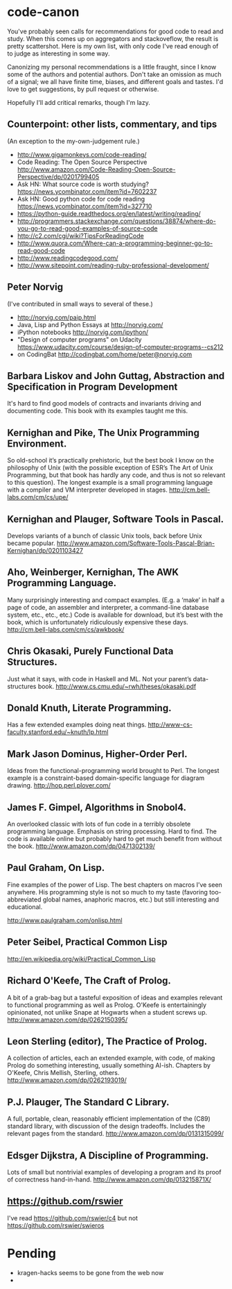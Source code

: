 # code-canon

You've probably seen calls for recommendations for good code to read
and study. When this comes up on aggregators and stackoveflow, the
result is pretty scattershot. Here is my own list, with only code I've
read enough of to judge as interesting in some way.

Canonizing my personal recommendations is a little fraught, since I
know some of the authors and potential authors. Don't take an omission
as much of a signal; we all have finite time, biases, and different
goals and tastes. I'd love to get suggestions, by pull request or
otherwise.

Hopefully I'll add critical remarks, though I'm lazy.

## Counterpoint: other lists, commentary, and tips

(An exception to the my-own-judgement rule.)

* http://www.gigamonkeys.com/code-reading/
* Code Reading: The Open Source Perspective http://www.amazon.com/Code-Reading-Open-Source-Perspective/dp/0201799405
* Ask HN: What source code is worth studying? https://news.ycombinator.com/item?id=7602237
* Ask HN: Good python code for code reading https://news.ycombinator.com/item?id=327710
* https://python-guide.readthedocs.org/en/latest/writing/reading/
* http://programmers.stackexchange.com/questions/38874/where-do-you-go-to-read-good-examples-of-source-code
* http://c2.com/cgi/wiki?TipsForReadingCode
* http://www.quora.com/Where-can-a-programming-beginner-go-to-read-good-code
* http://www.readingcodegood.com/
* http://www.sitepoint.com/reading-ruby-professional-development/

## Peter Norvig

(I've contributed in small ways to several of these.)

* http://norvig.com/paip.html
* Java, Lisp and Python Essays at http://norvig.com/
* iPython notebooks http://norvig.com/ipython/
* "Design of computer programs" on Udacity https://www.udacity.com/course/design-of-computer-programs--cs212
* on CodingBat http://codingbat.com/home/peter@norvig.com

## Barbara Liskov and John Guttag, Abstraction and Specification in Program Development

It's hard to find good models of contracts and invariants driving and
documenting code. This book with its examples taught me this.

## Kernighan and Pike, The Unix Programming Environment.

So old-school it’s practically prehistoric, but the best book I know
on the philosophy of Unix (with the possible exception of ESR’s The
Art of Unix Programming, but that book has hardly any code, and thus
is not so relevant to this question). The longest example is a small
programming language with a compiler and VM interpreter developed in
stages. http://cm.bell-labs.com/cm/cs/upe/

## Kernighan and Plauger, Software Tools in Pascal.

Develops variants of a bunch of classic Unix tools, back before Unix
became
popular. http://www.amazon.com/Software-Tools-Pascal-Brian-Kernighan/dp/0201103427

## Aho, Weinberger, Kernighan, The AWK Programming Language.

Many surprisingly interesting and compact examples. (E.g. a ‘make’ in
half a page of code, an assembler and interpreter, a command-line
database system, etc., etc., etc.) Code is available for download, but
it’s best with the book, which is unfortunately ridiculously expensive
these days. http://cm.bell-labs.com/cm/cs/awkbook/

## Chris Okasaki, Purely Functional Data Structures.

Just what it says, with code in Haskell and ML. Not your parent’s
data-structures book. http://www.cs.cmu.edu/~rwh/theses/okasaki.pdf

## Donald Knuth, Literate Programming.

Has a few extended examples doing neat
things. http://www-cs-faculty.stanford.edu/~knuth/lp.html

## Mark Jason Dominus, Higher-Order Perl.

Ideas from the functional-programming world brought to Perl. The
longest example is a constraint-based domain-specific language for
diagram drawing. http://hop.perl.plover.com/

## James F. Gimpel, Algorithms in Snobol4.

An overlooked classic with lots of fun code in a terribly obsolete
programming language. Emphasis on string processing. Hard to find. The
code is available online but probably hard to get much benefit from
without the book. http://www.amazon.com/dp/0471302139/

## Paul Graham, On Lisp.

Fine examples of the power of Lisp. The best chapters on macros I’ve
seen anywhere. His programming style is not so much to my taste
(favoring too-abbreviated global names, anaphoric macros, etc.) but
still interesting and educational.

http://www.paulgraham.com/onlisp.html

## Peter Seibel, Practical Common Lisp

http://en.wikipedia.org/wiki/Practical_Common_Lisp

## Richard O'Keefe, The Craft of Prolog.

A bit of a grab-bag but a tasteful exposition of ideas and examples
relevant to functional programming as well as Prolog. O'Keefe is
entertainingly opinionated, not unlike Snape at Hogwarts when a
student screws up. http://www.amazon.com/dp/0262150395/

## Leon Sterling (editor), The Practice of Prolog.

A collection of articles, each an extended example, with code, of
making Prolog do something interesting, usually something
AI-ish. Chapters by O'Keefe, Chris Mellish, Sterling,
others. http://www.amazon.com/dp/0262193019/

## P.J. Plauger, The Standard C Library.

A full, portable, clean, reasonably efficient implementation of the
(C89) standard library, with discussion of the design tradeoffs. Includes
the relevant pages from the standard.
http://www.amazon.com/dp/0131315099/

## Edsger Dijkstra, A Discipline of Programming.

Lots of small but nontrivial examples of developing a program and its
proof of correctness
hand-in-hand. http://www.amazon.com/dp/013215871X/

## https://github.com/rswier

I've read https://github.com/rswier/c4 but not
https://github.com/rswier/swieros

# Pending

* kragen-hacks seems to be gone from the web now
* <your favorites here>
